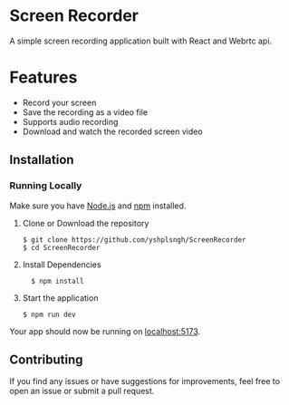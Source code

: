 # Screen Recorder
A simple screen recording application built with React and Webrtc api.


# Features
- Record your screen
- Save the recording as a video file
- Supports audio recording
- Download and watch the recorded screen video

## Installation
### Running Locally
Make sure you have [Node.js](https://nodejs.org/) and [npm](https://www.npmjs.com/) installed.

1. Clone or Download the repository
   ```
   $ git clone https://github.com/yshplsngh/ScreenRecorder
   $ cd ScreenRecorder
   ```

2. Install Dependencies
    ```
	  $ npm install
    ```

3. Start the application
   ```
   $ npm run dev
   ```

Your app should now be running on [localhost:5173](http://localhost:5173/).

## Contributing
If you find any issues or have suggestions for improvements, feel free to open an issue or submit a pull request.